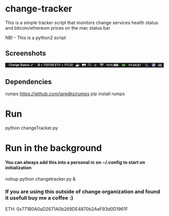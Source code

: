 # change-tracker
This is a simple tracker script that monitors change services health status and bitcoin/ethereum prices on the mac status bar

NB! - This is a python2 script

## Screenshots

![screenshot1](screenshot.png)

## Dependencies
rumps
https://github.com/jaredks/rumps
pip install rumps

# Run
python changeTracker.py

# Run in the background
#### You can always add this into a personal rc on ~/.config to start on initialization
nohup python changetracker.py &

### If you are using this outside of change organization and found it usefull buy me a coffee :)
ETH: 0x771B0A0aD2671A0b269DE4870b2AeF93d0D1961F

